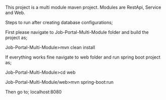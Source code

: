 This project is a multi module maven project. Modules are RestApi, Service and Web.

Steps to run after creating database configurations;

First please navigate to Job-Portal-Multi-Module folder and build the project as;

Job-Portal-Multi-Module>mvn clean install

If everything works fine navigate to web folder and run spring boot project as;

Job-Portal-Multi-Module>cd web

Job-Portal-Multi-Module/web>mvn spring-boot:run

Then go to; localhost:8080
